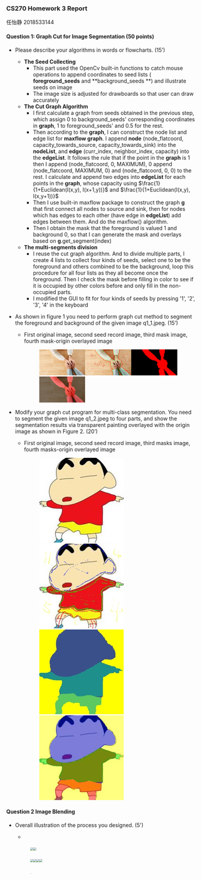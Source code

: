 ### CS270 Homework 3 Report

任怡静 2018533144

#### Question 1: Graph Cut for Image Segmentation (50 points)

- Please describe your algorithms in words or flowcharts. (15’)
  - **The Seed Collecting**
    - This part used the OpenCv built-in functions to catch mouse operations to append coordinates to seed lists ( **foreground_seeds** and **background_seeds **) and illustrate seeds on image
    - The image size is adjusted for drawboards so that user can draw accurately
  - **The Cut Graph Algorithm**
    - I first calculate a graph from seeds obtained in the previous step, which assign 0 to background_seeds' corresponding coordinates in **graph**, 1 to foreground_seeds' and 0.5 for the rest.
    - Then according to the **graph**, I can construct the node list and edge list for **maxflow graph**. I append **node** (node_flatcoord, capacity_towards_source, capacity_towards_sink) into the **nodeList**, and **edge** (curr_index, neighbor_index, capacity) into the **edgeList**. It follows the rule that if the point in the **graph** is 1 then I append (node_flatcoord, 0, MAXIMUM), 0 append (node_flatcoord, MAXIMUM, 0) and (node_flatcoord, 0, 0)  to the rest. I calculate and append two edges into **edgeList** for each points in the **graph**, whose capacity using $\frac{1}{1+Euclidean(I(x,y), I(x+1,y))}$ and $\frac{1}{1+Euclidean(I(x,y), I(x,y+1))}$
    - Then I use built-in maxflow package to construct the graph **g** that first connect all nodes to source and sink, then for nodes which has edges to each other (have edge in **edgeList**) add edges between them. And do the maxflow() algorithm.
    - Then I obtain the mask that the foreground is valued 1 and background 0, so that I can generate the mask and overlays based on **g**.get_segment(index)
  - **The multi-segments division**
    - I reuse the cut graph algorithm. And to divide multiple parts, I create 4 lists to collect four kinds of seeds, select one to be the foreground and others combined to be the background, loop this procedure for all four lists as they all become once the foreground. Then I check the mask before filling in color to see if it is occupied by other colors before and only fill in the non-occupied parts.
    - I modified the GUI to fit for four kinds of seeds by pressing '1', '2', '3', '4' in the keyboard

- As shown in figure 1 you need to perform graph cut method to segment the foreground and background of the given image q1_1.jpeg. (15’)

  - First original image, second seed record image, third mask image, fourth mask-origin overlayed image

    <figure class="half">
        <img src="hw3_任怡静_2018533144\material\images\q1_2.jpeg" style="zoom:12%;" /><img src="hw3_任怡静_2018533144\result\Q1\SeedsOverlayed.jpeg" style="zoom:12%;" /><img src="hw3_任怡静_2018533144\result\Q1\Mask.jpeg" style="zoom:12%;" /><img src="hw3_任怡静_2018533144\result\Q1\PartitionOverlayed.jpeg" style="zoom:12%;" />
    </figure>

- Modify your graph cut program for multi-class segmentation. You need to segment the given image q1_2.jpeg to four parts, and show the segmentation results via transparent painting overlayed with the origin image as shown in Figure 2. (20’)

  - First original image, second seed record image, third masks image, fourth masks-origin overlayed image

    <figure class="half">
        <img src="hw3_任怡静_2018533144\material\images\q1_1.jpeg" style="zoom:100%;" /><img src="hw3_任怡静_2018533144\result\Q1\Multi_SeedsOverlayed.jpeg" style="zoom:100%;" /><img src="hw3_任怡静_2018533144\result\Q1\Multi_Masks.jpg" style="zoom:100%;" /><img src="hw3_任怡静_2018533144\result\Q1\Multi_PartitionsOverlayed.jpg" style="zoom:100%;" />
    </figure>


#### Question 2 Image Blending

- Overall illustration of the process you designed. (5')

  - 

    <figure class="half">
        <img src="hw2_files/Q2/girl.jpeg" style="zoom:50%;" /><img src="hw2_files/Q2/man.jpg" style="zoom:50%;" />
    </figure>

    <figure class="half">
        <img src="Results/Q2/RegisterationResult_m.jpg" style="zoom:50%;" /><img src="Results/Q2/BlendedImage_m.jpg" style="zoom:50%;" /><img src="Results/Q2/RegisterationResult_p.jpg" style="zoom:50%;" /><img src="Results/Q2/BlendedImage_p.jpg" style="zoom:50%;" />
    </figure>


  <figure class="half">
      <img src="Results/Q2/SetPosition.jpg" style="zoom:7%;" /><img src="Results/Q2/NonBlended.jpg" style="zoom:7%;" /><img src="Results/Q2/PossionBlending.jpg" style="zoom:7%;" />
  </figure>

